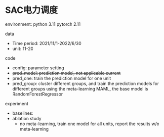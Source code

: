 # SAC电力调度

environment:
python 3.11
pytorch 2.11

data
- Time period: 2021/11/1-2022/6/30
- unit: 11-20

code
- config: parameter setting
- ~~pred_model: prediction model, not applicable current~~
- pred_one: train the prediction model for one unit
- pred_group: cluster different groups, and train the prediction models for different groups using the meta-learning MAML, the base model is RandomForestRegressor

experiment
- baselines:
- ablation study
  - no meta-learning, train one model for all units, report the results w/o meta-learning
